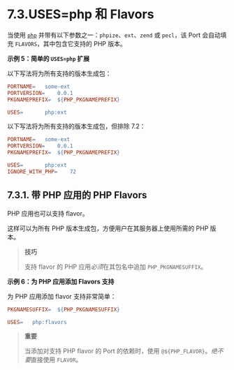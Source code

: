 # 7.3.USES=php 和 Flavors

当使用 [`php`](https://docs.freebsd.org/en/books/porters-handbook/uses/#uses-php) 并带有以下参数之一：`phpize`、`ext`、`zend` 或 `pecl`，该 Port 会自动填充 `FLAVORS`，其中包含它支持的 PHP 版本。

**示例 5：简单的 `USES=php` 扩展**

以下写法将为所有支持的版本生成包：

```makefile
PORTNAME=	some-ext
PORTVERSION=	0.0.1
PKGNAMEPREFIX=	${PHP_PKGNAMEPREFIX}

USES=		php:ext
```

以下写法将为所有支持的版本生成包，但排除 7.2：

```makefile
PORTNAME=	some-ext
PORTVERSION=	0.0.1
PKGNAMEPREFIX=	${PHP_PKGNAMEPREFIX}

USES=		php:ext
IGNORE_WITH_PHP=	72
```

## 7.3.1. 带 PHP 应用的 PHP Flavors

PHP 应用也可以支持 flavor。

这样可以为所有 PHP 版本生成包，方便用户在其服务器上使用所需的 PHP 版本。

>**技巧**
>
> 支持 flavor 的 PHP 应用*必须*在其包名中追加 `PHP_PKGNAMESUFFIX`。

**示例 6：为 PHP 应用添加 Flavors 支持**

为 PHP 应用添加 flavor 支持非常简单：

```makefile
PKGNAMESUFFIX=	${PHP_PKGNAMESUFFIX}

USES=	php:flavors
```

>**重要**
>
>当添加对支持 PHP flavor 的 Port 的依赖时，使用 `@${PHP_FLAVOR}`。*绝不要*直接使用 `FLAVOR`。 
